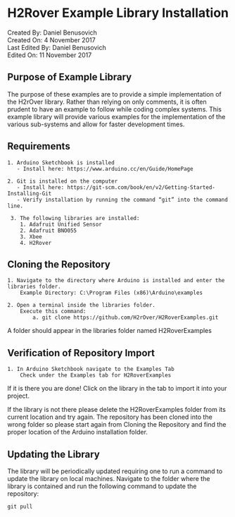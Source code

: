 # H2Rover Example Library Installation

Created By: Daniel Benusovich  
Created On: 4 November 2017  
Last Edited By: Daniel Benusovich  
Edited On: 11 November 2017  

## Purpose of Example Library

The purpose of these examples are to provide a simple implementation of the H2rOver library. Rather than relying on only comments, it is often prudent to have an example to follow while coding complex systems. This example library will provide various examples for the implementation of the various sub-systems and allow for faster development times. 
  
## Requirements

	1. Arduino Sketchbook is installed
	   - Install here: https://www.arduino.cc/en/Guide/HomePage 
	     
	2. Git is installed on the computer
	   - Install here: https://git-scm.com/book/en/v2/Getting-Started-Installing-Git 
	   - Verify installation by running the command “git” into the command line.
  
 	 3. The following libraries are installed:
	    1. Adafruit Unified Sensor 
	    2. Adafruit BNO055
	    3. Xbee
	    4. H2Rover

## Cloning the Repository

  	1. Navigate to the directory where Arduino is installed and enter the libraries folder.
      	Example Directory: C:\Program Files (x86)\Arduino\examples
	
  	2. Open a terminal inside the libraries folder.
      	Execute this command:
        	a. git clone https://github.com/H2rOver/H2RoverExamples.git 
		
A folder should appear in the libraries folder named H2RoverExamples
  
## Verification of Repository Import

  	1. In Arduino Sketchbook navigate to the Examples Tab
      	Check under the Examples tab for H2RoverExamples
If it is there you are done! Click on the library in the tab to import it into your project.
  
If the library is not there please delete the H2RoverExamples folder from its current location and try again. The repository has been cloned into the wrong folder so please start again from Cloning the Repository and find the proper location of the Arduino installation folder. 
  
## Updating the Library

  The library will be periodically updated requiring one to run a command to update the library on local machines. Navigate to the 
  folder where the library is contained and run the following command to update the repository:
  
  	git pull


